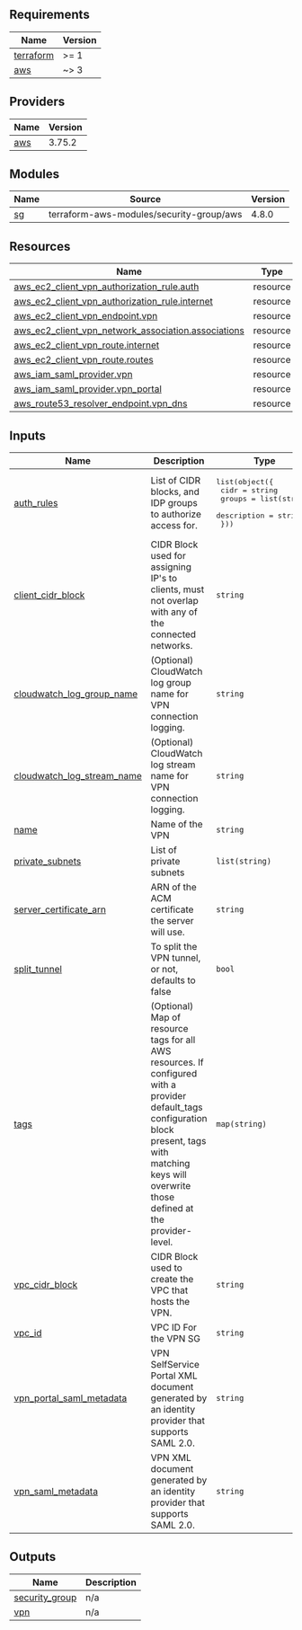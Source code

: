 ## Requirements

| Name | Version |
|------|---------|
| <a name="requirement_terraform"></a> [terraform](#requirement\_terraform) | >= 1 |
| <a name="requirement_aws"></a> [aws](#requirement\_aws) | ~> 3 |

## Providers

| Name | Version |
|------|---------|
| <a name="provider_aws"></a> [aws](#provider\_aws) | 3.75.2 |

## Modules

| Name | Source | Version |
|------|--------|---------|
| <a name="module_sg"></a> [sg](#module\_sg) | terraform-aws-modules/security-group/aws | 4.8.0 |

## Resources

| Name | Type |
|------|------|
| [aws_ec2_client_vpn_authorization_rule.auth](https://registry.terraform.io/providers/hashicorp/aws/latest/docs/resources/ec2_client_vpn_authorization_rule) | resource |
| [aws_ec2_client_vpn_authorization_rule.internet](https://registry.terraform.io/providers/hashicorp/aws/latest/docs/resources/ec2_client_vpn_authorization_rule) | resource |
| [aws_ec2_client_vpn_endpoint.vpn](https://registry.terraform.io/providers/hashicorp/aws/latest/docs/resources/ec2_client_vpn_endpoint) | resource |
| [aws_ec2_client_vpn_network_association.associations](https://registry.terraform.io/providers/hashicorp/aws/latest/docs/resources/ec2_client_vpn_network_association) | resource |
| [aws_ec2_client_vpn_route.internet](https://registry.terraform.io/providers/hashicorp/aws/latest/docs/resources/ec2_client_vpn_route) | resource |
| [aws_ec2_client_vpn_route.routes](https://registry.terraform.io/providers/hashicorp/aws/latest/docs/resources/ec2_client_vpn_route) | resource |
| [aws_iam_saml_provider.vpn](https://registry.terraform.io/providers/hashicorp/aws/latest/docs/resources/iam_saml_provider) | resource |
| [aws_iam_saml_provider.vpn_portal](https://registry.terraform.io/providers/hashicorp/aws/latest/docs/resources/iam_saml_provider) | resource |
| [aws_route53_resolver_endpoint.vpn_dns](https://registry.terraform.io/providers/hashicorp/aws/latest/docs/resources/route53_resolver_endpoint) | resource |

## Inputs

| Name | Description | Type | Default | Required |
|------|-------------|------|---------|:--------:|
| <a name="input_auth_rules"></a> [auth\_rules](#input\_auth\_rules) | List of CIDR blocks, and IDP groups to authorize access for. | <pre>list(object({<br>    cidr        = string<br>    groups      = list(string)<br>    description = string<br>  }))</pre> | n/a | yes |
| <a name="input_client_cidr_block"></a> [client\_cidr\_block](#input\_client\_cidr\_block) | CIDR Block used for assigning IP's to clients, must not overlap with any of the connected networks. | `string` | n/a | yes |
| <a name="input_cloudwatch_log_group_name"></a> [cloudwatch\_log\_group\_name](#input\_cloudwatch\_log\_group\_name) | (Optional) CloudWatch log group name for VPN connection logging. | `string` | `""` | no |
| <a name="input_cloudwatch_log_stream_name"></a> [cloudwatch\_log\_stream\_name](#input\_cloudwatch\_log\_stream\_name) | (Optional) CloudWatch log stream name for VPN connection logging. | `string` | `""` | no |
| <a name="input_name"></a> [name](#input\_name) | Name of the VPN | `string` | n/a | yes |
| <a name="input_private_subnets"></a> [private\_subnets](#input\_private\_subnets) | List of private subnets | `list(string)` | n/a | yes |
| <a name="input_server_certificate_arn"></a> [server\_certificate\_arn](#input\_server\_certificate\_arn) | ARN of the ACM certificate the server will use. | `string` | n/a | yes |
| <a name="input_split_tunnel"></a> [split\_tunnel](#input\_split\_tunnel) | To split the VPN tunnel, or not, defaults to false | `bool` | `false` | no |
| <a name="input_tags"></a> [tags](#input\_tags) | (Optional) Map of resource tags for all AWS resources. If configured with a provider default\_tags configuration block present, tags with matching keys will overwrite those defined at the provider-level. | `map(string)` | `{}` | no |
| <a name="input_vpc_cidr_block"></a> [vpc\_cidr\_block](#input\_vpc\_cidr\_block) | CIDR Block used to create the VPC that hosts the VPN. | `string` | n/a | yes |
| <a name="input_vpc_id"></a> [vpc\_id](#input\_vpc\_id) | VPC ID For the VPN SG | `string` | n/a | yes |
| <a name="input_vpn_portal_saml_metadata"></a> [vpn\_portal\_saml\_metadata](#input\_vpn\_portal\_saml\_metadata) | VPN SelfService Portal XML document generated by an identity provider that supports SAML 2.0. | `string` | n/a | yes |
| <a name="input_vpn_saml_metadata"></a> [vpn\_saml\_metadata](#input\_vpn\_saml\_metadata) | VPN XML document generated by an identity provider that supports SAML 2.0. | `string` | n/a | yes |

## Outputs

| Name | Description |
|------|-------------|
| <a name="output_security_group"></a> [security\_group](#output\_security\_group) | n/a |
| <a name="output_vpn"></a> [vpn](#output\_vpn) | n/a |

